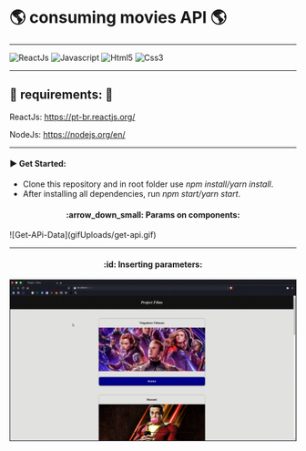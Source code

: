 # :earth_americas: consuming movies API :earth_americas:

---

![ReactJs](https://img.shields.io/badge/React-20232A?style=for-the-badge&logo=react&logoColor=61DAFB)
![Javascript](https://img.shields.io/badge/JavaScript-323330?style=for-the-badge&logo=javascript&logoColor=F7DF1E)
![Html5](https://img.shields.io/badge/HTML5-E34F26?style=for-the-badge&logo=html5&logoColor=white)
![Css3](https://img.shields.io/badge/CSS3-1572B6?style=for-the-badge&logo=css3&logoColor=white)

---

## :pushpin: requirements: :pushpin:

ReactJs: https://pt-br.reactjs.org/

NodeJs: https://nodejs.org/en/


---
#### :arrow_forward:   Get Started: 
  - Clone this repository and in root folder use _npm install/yarn install_. 
  - After installing all dependencies, run _npm start/yarn start_.  
  
  
<h4 align="center">:arrow_down_small:   Params on components: </h4>
![Get-APi-Data](gifUploads/get-api.gif)


---

<h4 align="center">:id:   Inserting parameters:</h4> 

![Params-APi](gifUploads/params.gif)
